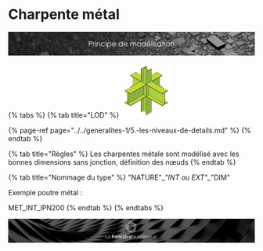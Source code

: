 # Charpente métal

![](../../.gitbook/assets/principe-de-mod.png)

{% tabs %}
{% tab title="LOD" %}
![LOG 250  /  LOI 200 : Profil \(conception g&#xE9;n&#xE9;rale\)](../../.gitbook/assets/image%20%285%29.png)

{% page-ref page="../../generalites-1/5.-les-niveaux-de-details.md" %}
{% endtab %}

{% tab title="Règles" %}
Les charpentes métale sont modélisé avec les bonnes dimensions sans jonction, définition des nœuds
{% endtab %}

{% tab title="Nommage du type" %}
"NATURE"\__"INT ou EXT"\__"DIM"

Exemple poutre métal :

MET\_INT\_IPN200
{% endtab %}
{% endtabs %}

![](../../.gitbook/assets/wallpaper_fnum_black.jpg)

